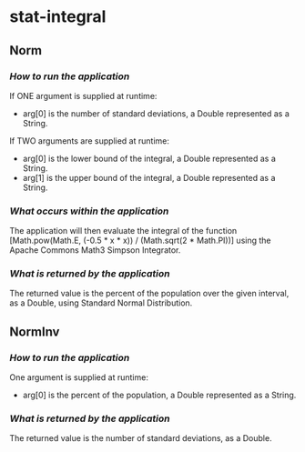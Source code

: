 # stat-integral

## Norm

### _How to run the application_
If ONE argument is supplied at runtime:
* arg[0] is the number of standard deviations, a Double represented as a String.

If TWO arguments are supplied at runtime:
* arg[0] is the lower bound of the integral, a Double represented as a String.
* arg[1] is the upper bound of the integral, a Double represented as a String.

### _What occurs within the application_
The application will then evaluate the integral of the function
[Math.pow(Math.E, (-0.5 * x * x)) / (Math.sqrt(2 * Math.PI))]
using the Apache Commons Math3 Simpson Integrator.

### _What is returned by the application_
The returned value is the percent of the population over the given interval, as a Double,
using Standard Normal Distribution.



## NormInv

### _How to run the application_
One argument is supplied at runtime:
* arg[0] is the percent of the population, a Double represented as a String.

### _What is returned by the application_
The returned value is the number of standard deviations, as a Double.
